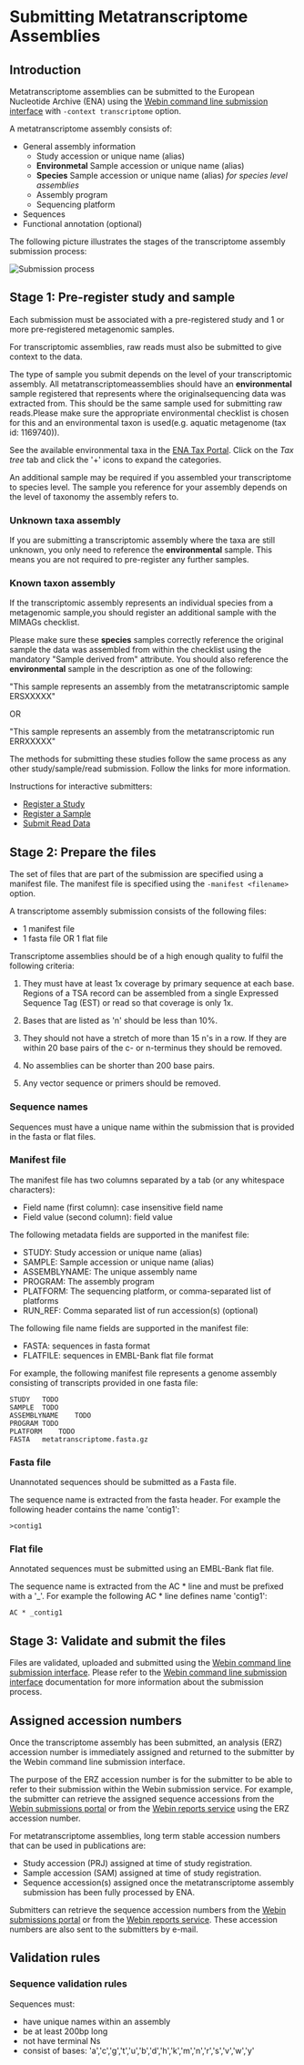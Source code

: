 # Submitting Metatranscriptome Assemblies

## Introduction

Metatranscriptome assemblies can be submitted to the European Nucleotide Archive (ENA) using the [Webin command line submission interface](../general-guide/webin-cli.html)  with `-context transcriptome` option.

A metatranscriptome assembly consists of:
- General assembly information
   - Study accession or unique name (alias)
   - **Environmetal** Sample accession or unique name (alias)
   - **Species** Sample accession or unique name (alias) *for species level assemblies*
   - Assembly program
   - Sequencing platform
- Sequences
- Functional annotation (optional)

The following picture illustrates the stages of the transcriptome assembly submission process:

![Submission process](../images/webin-cli_01.png)

## Stage 1: Pre-register study and sample

Each submission must be associated with a pre-registered study and 1 or more pre-registered
metagenomic samples.

For transcriptomic assemblies, raw reads must also be submitted to give context to the data.

The type of sample you submit depends on the level of your transcriptomic assembly. All metatranscriptomeassemblies should have an **environmental** sample registered that represents where the originalsequencing data was extracted from. This should be the same sample used for submitting raw reads.Please make sure the appropriate environmental checklist is chosen for this and an environmental taxon is used(e.g. aquatic metagenome (tax id: 1169740)).

See the available environmental taxa in the [ENA Tax Portal](https://www.ebi.ac.uk/ena/data/view/Taxon:408169).
Click on the *Tax tree* tab and click the '+' icons to expand the categories.

An additional sample may be required if you assembled your transcriptome to species level.
The sample you reference for your assembly depends on the level of taxonomy the assembly refers to.

### Unknown taxa assembly

If you are submitting a transcriptomic assembly where the taxa are still unknown, you only need to reference the **environmental** sample. This means you are not required to pre-register any further samples.

### Known taxon assembly

If the transcriptomic assembly represents an individual species from a metagenomic sample,you should register an additional sample with the MIMAGs checklist.

Please make sure these **species** samples correctly reference the original sample the data was assembled from within the checklist using the mandatory "Sample derived from" attribute. You should also reference the **environmental** sample in the description as one of the following:

"This sample represents an assembly from the metatranscriptomic sample ERSXXXXX"

OR

"This sample represents an assembly from the metatranscriptomic run ERRXXXXX"

The methods for submitting these studies follow the same process as any other study/sample/read submission. Follow the links for more information.

Instructions for interactive submitters:
- [Register a Study](../study.html)
- [Register a Sample](../samples.html)
- [Submit Read Data](../reads.html)

## Stage 2: Prepare the files

The set of files that are part of the submission are specified using a manifest file.
The manifest file is specified using the `-manifest <filename>` option.

A transcriptome assembly submission consists of the following files:

- 1 manifest file
- 1 fasta file OR 1 flat file

Transcriptome assemblies should be of a high enough quality to fulfil the following criteria:

1. They must have at least 1x coverage by primary sequence at each base. Regions of a TSA record can be assembled from a single Expressed Sequence Tag (EST) or read so that coverage is only 1x.

3. Bases that are listed as 'n' should be less than 10%.

4. They should not have a stretch of more than 15 n's in a row. If they are within 20 base pairs of the c- or n-terminus they should be removed.

5. No assemblies can be shorter than 200 base pairs.

6. Any vector sequence or primers should be removed.

### Sequence names

Sequences must have a unique name within the submission that is provided in the fasta or flat files.

### Manifest file

The manifest file has two columns separated by a tab (or any whitespace characters):
- Field name (first column): case insensitive field name
- Field value (second column): field value

The following metadata fields are supported in the manifest file:

- STUDY: Study accession or unique name (alias)
- SAMPLE: Sample accession or unique name (alias)
- ASSEMBLYNAME: The unique assembly name
- PROGRAM: The assembly program
- PLATFORM: The sequencing platform, or comma-separated list of platforms
- RUN_REF: Comma separated list of run accession(s) (optional)

The following file name fields are supported in the manifest file:

- FASTA: sequences in fasta format
- FLATFILE: sequences in EMBL-Bank flat file format

For example, the following manifest file represents a genome assembly consisting of transcripts provided in one fasta file:

```
STUDY   TODO
SAMPLE  TODO
ASSEMBLYNAME    TODO
PROGRAM TODO
PLATFORM    TODO
FASTA   metatranscriptome.fasta.gz
```

### Fasta file

Unannotated sequences should be submitted as a Fasta file.

The sequence name is extracted from the fasta header. For example the following header contains the name 'contig1':

`>contig1`

### Flat file

Annotated sequences must be submitted using an EMBL-Bank flat file.

The sequence name is extracted from the AC * line and must be prefixed with a '_'.
For example the following AC * line defines name 'contig1':

`AC * _contig1`

## Stage 3: Validate and submit the files

Files are validated, uploaded and submitted using the [Webin command line submission interface](../general-guide/webin-cli.html).
Please refer to the [Webin command line submission interface](../general-guide/webin-cli.html) documentation for more information about the submission process.

## Assigned accession numbers

Once the transcriptome assembly has been submitted, an analysis (ERZ) accession number is immediately assigned and returned to the submitter by the Webin command line submission interface.

The purpose of the ERZ accession number is for the submitter to be able to refer to their submission within the Webin submission service. For example, the submitter can retrieve the assigned sequence accessions from the [Webin submissions portal](../general-guide/submissions-portal.html) or from the [Webin reports service](../general-guide/reports-service.html) using the ERZ accession number.

For metatranscriptome assemblies, long term stable accession numbers that can be used in publications are:

- Study accession (PRJ) assigned at time of study registration.
- Sample accession (SAM) assigned at time of study registration.
- Sequence accession(s) assigned once the metatranscriptome assembly submission has been fully
processed by ENA.

Submitters can retrieve the sequence accession numbers from the [Webin submissions portal](../general-guide/submissions-portal.html) or from the [Webin reports service](../general-guide/reports-service.html). These accession numbers are also sent to the submitters by e-mail.

## Validation rules

### Sequence validation rules

Sequences must:
- have unique names within an assembly
- be at least  200bp long
- not have terminal Ns
- consist of bases: 'a','c','g','t','u','b','d','h','k','m','n','r','s','v','w','y'
